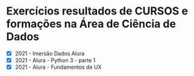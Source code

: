 # Exercícios resultados de CURSOS e formações na Área de Ciência de Dados

- [x] 2021 - Imersão Dados Alura
- [x] 2021 - Alura - Python 3 - parte 1 
- [x] 2021 - Alura - Fundamentos de UX